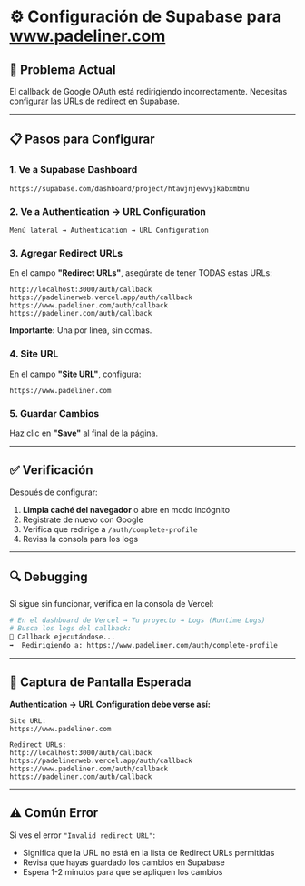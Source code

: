 # ⚙️ Configuración de Supabase para www.padeliner.com

## 🔧 Problema Actual

El callback de Google OAuth está redirigiendo incorrectamente. Necesitas configurar las URLs de redirect en Supabase.

---

## 📋 Pasos para Configurar

### 1. Ve a Supabase Dashboard

```
https://supabase.com/dashboard/project/htawjnjewvyjkabxmbnu
```

### 2. Ve a Authentication → URL Configuration

```
Menú lateral → Authentication → URL Configuration
```

### 3. Agregar Redirect URLs

En el campo **"Redirect URLs"**, asegúrate de tener TODAS estas URLs:

```
http://localhost:3000/auth/callback
https://padelinerweb.vercel.app/auth/callback
https://www.padeliner.com/auth/callback
https://padeliner.com/auth/callback
```

**Importante:** Una por línea, sin comas.

### 4. Site URL

En el campo **"Site URL"**, configura:

```
https://www.padeliner.com
```

### 5. Guardar Cambios

Haz clic en **"Save"** al final de la página.

---

## ✅ Verificación

Después de configurar:

1. **Limpia caché del navegador** o abre en modo incógnito
2. Registrate de nuevo con Google
3. Verifica que redirige a `/auth/complete-profile`
4. Revisa la consola para los logs

---

## 🔍 Debugging

Si sigue sin funcionar, verifica en la consola de Vercel:

```bash
# En el dashboard de Vercel → Tu proyecto → Logs (Runtime Logs)
# Busca los logs del callback:
🔄 Callback ejecutándose...
➡️  Redirigiendo a: https://www.padeliner.com/auth/complete-profile
```

---

## 📸 Captura de Pantalla Esperada

**Authentication → URL Configuration debe verse así:**

```
Site URL:
https://www.padeliner.com

Redirect URLs:
http://localhost:3000/auth/callback
https://padelinerweb.vercel.app/auth/callback
https://www.padeliner.com/auth/callback
https://padeliner.com/auth/callback
```

---

## ⚠️ Común Error

Si ves el error `"Invalid redirect URL"`:
- Significa que la URL no está en la lista de Redirect URLs permitidas
- Revisa que hayas guardado los cambios en Supabase
- Espera 1-2 minutos para que se apliquen los cambios
